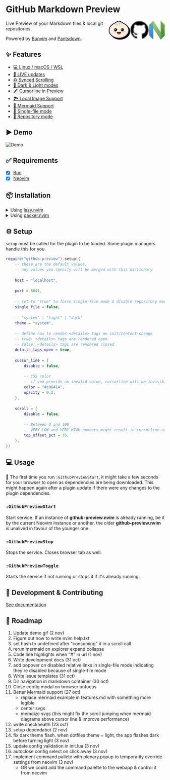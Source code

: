# GitHub Markdown Preview

[<img src="docs/nvim.svg" height="60px" align="right" />](https://neovim.io/)
[<img src="docs/github.svg" height="60px" align="right" />](https://github.com/)
[<img src="docs/bun.svg" height="60px" align="right" />](https://bun.sh/)

Live Preview of your Markdown files & local git repositories.

Powered by [Bunvim](https://github.com/wallpants/bunvim) and [Pantsdown](https://github.com/wallpants/pantsdown).

## ✨ Features

- [💻 Linux / macOS / WSL](./docs/features.md#-linux--macos--wsl)
- [🔴 LIVE updates](./docs/features.md#-live-updates)
- [♻️ Synced Scrolling](./docs/features.md#%EF%B8%8F-synced-scrolling)
- [🌈 Dark & Light modes](./docs/features.md#-dark--light-modes)
- [🖍️ Cursorline in Preview](./docs/features.md#%EF%B8%8F-cursorline-in-preview)
- [🏞️ Local Image Support](./docs/features.md#%EF%B8%8F-local-image-support)
- [🧜 Mermaid Support](./docs/features.md#-mermaid-support)
- [📄 Single-file mode](./docs/features.md#-single-file-mode)
- [📂 Repository mode](./docs/features.md#-repository-mode)

## ▶️ Demo

![Demo](https://raw.githubusercontent.com/wallpants/gifs/main/github-preview.nvim/demo.gif)

## ✅ Requirements

- [x] [Bun](https://bun.sh)
- [x] [Neovim](https://neovim.io)

## 📦 Installation

<details>
    <summary>
        Using <a href="https://github.com/folke/lazy.nvim">lazy.nvim</a>
    </summary>

```lua
{
    "wallpants/github-preview.nvim",
    -- version = "*", -- latest stable version, may have breaking changes if major version changed
    -- version = "^1.0.0", -- pin major version, include fixes and features that do not have breaking changes
    cmd = { "GithubPreviewStart", "GithubPreviewToggle" },
    opts = {
        -- config goes here
    }
}
```

</details>

<details>
    <summary>
        Using <a href="https://github.com/wbthomason/packer.nvim">packer.nvim</a>
    </summary>

```lua
use {
    "wallpants/github-preview.nvim",
    disable = false,
    opt = true,
    cmd = { "GithubPreviewStart", "GithubPreviewToggle" },
    -- tag = "*", -- latest stable version, may have breaking changes if major version changed
    -- tag = "v2.0.0", -- pin specific tag
    config = function()
        require("github-preview").setup({
            -- config goes here
        })
    end,
}
```

</details>

## ⚙️ Setup

`setup` must be called for the plugin to be loaded. Some plugin managers handle this for you.

```lua
require("github-preview").setup({
	-- these are the default values,
	-- any values you specify will be merged with this dictionary

	host = "localhost",

	port = 6041,

	-- set to "true" to force single-file mode & disable repository mode
	single_file = false,

	-- "system" | "light" | "dark"
	theme = "system",

	-- define how to render <details> tags on init/content-change
	-- true: <details> tags are rendered open
	-- false: <details> tags are rendered closed
	details_tags_open = true,

	cursor_line = {
		disable = false,

		-- CSS color
		-- if you provide an invalid value, cursorline will be invisible
		color = "#c86414",
		opacity = 0.2,
	},

	scroll = {
		disable = false,

		-- Between 0 and 100
		-- VERY LOW and VERY HIGH numbers might result in cursorline out of screen
		top_offset_pct = 35,
	},
})
```

## 💻 Usage

🚨 The first time you run `:GithubPreviewStart`, it might take a few seconds for your browser to open as dependencies are being downloaded.
This might happen again after a plugin update if there were any changes to the plugin dependencies.

### `:GithubPreviewStart`

Start service. If an instance of **github-preview.nvim** is already running,
be it by the current Neovim instance or another, the older **github-preview.nvim**
is unalived in favour of the younger one.

### `:GithubPreviewStop`

Stops the service. Closes browser tab as well.

### `:GithubPreviewToggle`

Starts the service if not running or stops it if it's already running.

## 👷 Development & Contributing

[See documentation](/docs/development.md)

## 🚀 Roadmap

1. Update demo gif (2 nov)
2. Figure out how to write nvim help.txt
3. set hash to undefined after "consuming" it in a scroll call
4. rerun mermaid on explorer expand collapse
5. Code line highlights when "#" in url (1 nov)
6. Write development docs (31 oct)
7. add popover on disabled relative links in single-file mode indicating they're disabled because of single-file mode
8. Write issue templates (31 oct)
9. Dir navigation in markdown container (30 oct)
10. Close config modal on browser unfocus
11. Better Mermaid support (27 oct)
    - replace mermaid example in features.md with something more legible
    - center svgs
    - memoize svgs (this might fix the scroll jumping when mermaid diagrams above cursor line & improve performance)
12. write checkhealth (23 oct)
13. setup dependabot (2 nov)
14. fix dark theme flash. when dotfiles theme = light, the app flashes dark before turning light (3 nov)
15. update config validation in init.lua (3 nov)
16. autoclose config select on click away (3 nov)
17. implement command pallete with plenary.popup to temporarily override settings from neovim (3 nov)
    - OR we could add the command palette to the webapp & control it from neovim
